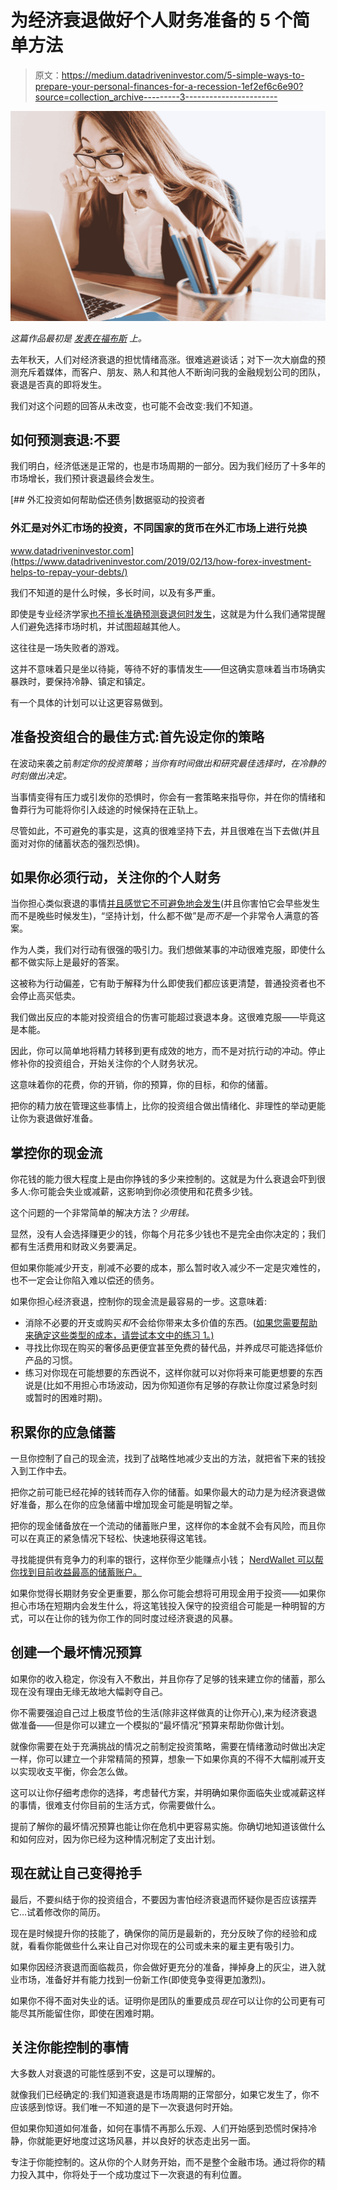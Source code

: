 # 为经济衰退做好个人财务准备的 5 个简单方法

> 原文：<https://medium.datadriveninvestor.com/5-simple-ways-to-prepare-your-personal-finances-for-a-recession-1ef2ef6c6e90?source=collection_archive---------3----------------------->

![](img/8ac49801d1069d1b7d26cd53ba5f24ff.png)

*这篇作品最初是* [*发表在福布斯*](https://www.forbes.com/sites/ericroberge/2020/01/10/5-simple-ways-to-prepare-your-personal-finances-for-a-recession/#6eb58eb66a7f) *上。*

去年秋天，人们对经济衰退的担忧情绪高涨。很难逃避谈话；对下一次大崩盘的预测充斥着媒体，而客户、朋友、熟人和其他人不断询问我的金融规划公司的团队，衰退是否真的即将发生。

我们对这个问题的回答从未改变，也可能不会改变:我们不知道。

## **如何预测衰退:不要**

我们明白，经济低迷是正常的，也是市场周期的一部分。因为我们经历了十多年的市场增长，我们预计衰退最终会发生。

[](https://www.datadriveninvestor.com/2019/02/13/how-forex-investment-helps-to-repay-your-debts/) [## 外汇投资如何帮助偿还债务|数据驱动的投资者

### 外汇是对外汇市场的投资，不同国家的货币在外汇市场上进行兑换

www.datadriveninvestor.com](https://www.datadriveninvestor.com/2019/02/13/how-forex-investment-helps-to-repay-your-debts/) 

我们不知道的是什么时候，多长时间，以及有多严重。

即使是专业经济学家[也不擅长准确预测衰退何时发生](https://www.imf.org/en/Publications/WP/Issues/2018/03/05/How-Well-Do-Economists-Forecast-Recessions-45672)，这就是为什么我们通常提醒人们避免选择市场时机，并试图超越其他人。

这往往是一场失败者的游戏。

这并不意味着只是坐以待毙，等待不好的事情发生——但这确实意味着当市场确实暴跌时，要保持冷静、镇定和镇定。

有一个具体的计划可以让这更容易做到。

## **准备投资组合的最佳方式:首先设定你的策略**

在波动来袭之前*制定你的投资策略；当你有时间做出和研究最佳选择时，在冷静的时刻做出决定。*

当事情变得有压力或引发你的恐惧时，你会有一套策略来指导你，并在你的情绪和鲁莽行为可能将你引入歧途的时候保持在正轨上。

尽管如此，不可避免的事实是，这真的很难坚持下去，并且很难在当下去做(并且面对对你的储蓄状态的强烈恐惧)。

## 如果你必须行动，关注你的个人财务

当你担心类似衰退的事情[并且感觉它不可避免地会发生](https://www.businessinsider.com/financial-planner-investing-is-not-about-timing-the-market-2018-9)(并且你害怕它会早些发生而不是晚些时候发生)，“坚持计划，什么都不做”是*而不是*一个非常令人满意的答案。

作为人类，我们对行动有很强的吸引力。我们想做某事的冲动很难克服，即使什么都不做实际上是最好的答案。

这被称为行动偏差，它有助于解释为什么即使我们都应该更清楚，普通投资者也不会停止高买低卖。

我们做出反应的本能对投资组合的伤害可能超过衰退本身。这很难克服——毕竟这是本能。

因此，你可以简单地将精力转移到更有成效的地方，而不是对抗行动的冲动。停止修补你的投资组合，开始关注你的个人财务状况。

这意味着你的花费，你的开销，你的预算，你的目标，和你的储蓄。

把你的精力放在管理这些事情上，比你的投资组合做出情绪化、非理性的举动更能让你为衰退做好准备。

## **掌控你的现金流**

你花钱的能力很大程度上是由你挣钱的多少来控制的。这就是为什么衰退会吓到很多人:你可能会失业或减薪，这影响到你必须使用和花费多少钱。

这个问题的一个非常简单的解决方法？*少用钱。*

显然，没有人会选择赚更少的钱，你每个月花多少钱也不是完全由你决定的；我们都有生活费用和财政义务要满足。

但如果你能减少开支，削减不必要的成本，那么暂时收入减少不一定是灾难性的，也不一定会让你陷入难以偿还的债务。

如果你担心经济衰退，控制你的现金流是最容易的一步。这意味着:

*   消除不必要的开支或购买*和*不会给你带来太多价值的东西。([如果您需要帮助来确定这些类型的成本，请尝试本文中的练习 1。)](https://beyondyourhammock.com/better-money-habits/)
*   寻找比你现在购买的奢侈品更便宜甚至免费的替代品，并养成尽可能选择低价产品的习惯。
*   练习对你现在可能想要的东西说不，这样你就可以对你将来可能更想要的东西说是(比如不用担心市场波动，因为你知道你有足够的存款让你度过紧急时刻或暂时的困难时期)。

## **积累你的应急储蓄**

一旦你控制了自己的现金流，找到了战略性地减少支出的方法，就把省下来的钱投入到工作中去。

把你之前可能已经花掉的钱转而存入你的储蓄。如果你最大的动力是为经济衰退做好准备，那么在你的应急储蓄中增加现金可能是明智之举。

把你的现金储备放在一个流动的储蓄账户里，这样你的本金就不会有风险，而且你可以在真正的紧急情况下轻松、快速地获得这笔钱。

寻找能提供有竞争力的利率的银行，这样你至少能赚点小钱； [NerdWallet 可以帮你找到目前收益最高的储蓄账户。](https://www.nerdwallet.com/rates/interest-bearing-accounts?&utm_source=goog&utm_medium=cpc&utm_campaign=bk_mktg_paid_041017_brandb&utm_term=%2Bnerdwallet%20%2Bsavings&utm_content=sl&mktg_place=5&ds_rl=1247681&ds_rl=1251954&gclid=CjwKCAiAu9vwBRAEEiwAzvjq-zMyk8trywVxoslnNoMEblfOYVlDSvTXofdGnBKvR-7vnSQLVYLRWRoCNBAQAvD_BwE&gclsrc=aw.ds)

如果你觉得长期财务安全更重要，那么你可能会想将可用现金用于投资——如果你担心市场在短期内会发生什么，将这笔钱投入保守的投资组合可能是一种明智的方式，可以在让你的钱为你工作的同时度过经济衰退的风暴。

## **创建一个最坏情况预算**

如果你的收入稳定，你没有入不敷出，并且你存了足够的钱来建立你的储蓄，那么现在没有理由无缘无故地大幅剥夺自己。

你不需要强迫自己过上极度节俭的生活(除非这样做真的让你开心),来为经济衰退做准备——但是你可以建立一个模拟的“最坏情况”预算来帮助你做计划。

就像你需要在处于充满挑战的情况之前制定投资策略，需要在情绪激动时做出决定一样，你可以建立一个非常精简的预算，想象一下如果你真的不得不大幅削减开支以实现收支平衡，你会怎么做。

这可以让你仔细考虑你的选择，考虑替代方案，并明确如果你面临失业或减薪这样的事情，很难支付你目前的生活方式，你需要做什么。

提前了解你的最坏情况预算也能让你在危机中更容易实施。你确切地知道该做什么和如何应对，因为你已经为这种情况制定了支出计划。

## **现在就让自己变得抢手**

最后，不要纠结于你的投资组合，不要因为害怕经济衰退而怀疑你是否应该摆弄它…试着修改你的简历。

现在是时候提升你的技能了，确保你的简历是最新的，充分反映了你的经验和成就，看看你能做些什么来让自己对你现在的公司或未来的雇主更有吸引力。

如果你因经济衰退而面临裁员，你会做好更充分的准备，掸掉身上的灰尘，进入就业市场，准备好并有能力找到一份新工作(即使竞争变得更加激烈)。

如果你不得不面对失业的话。证明你是团队的重要成员*现在*可以让你的公司更有可能尽其所能留住你，即使在困难时期。

## **关注你能控制的事情**

大多数人对衰退的可能性感到不安，这是可以理解的。

就像我们已经确定的:我们知道衰退是市场周期的正常部分，如果它发生了，你不应该感到惊讶。我们唯一不知道的是下一次衰退何时开始。

但如果你知道如何准备，如何在事情不再那么乐观、人们开始感到恐慌时保持冷静，你就能更好地度过这场风暴，并以良好的状态走出另一面。

专注于你能控制的。这从你的个人财务开始，而不是整个金融市场。通过将你的精力投入其中，你将处于一个成功度过下一次衰退的有利位置。